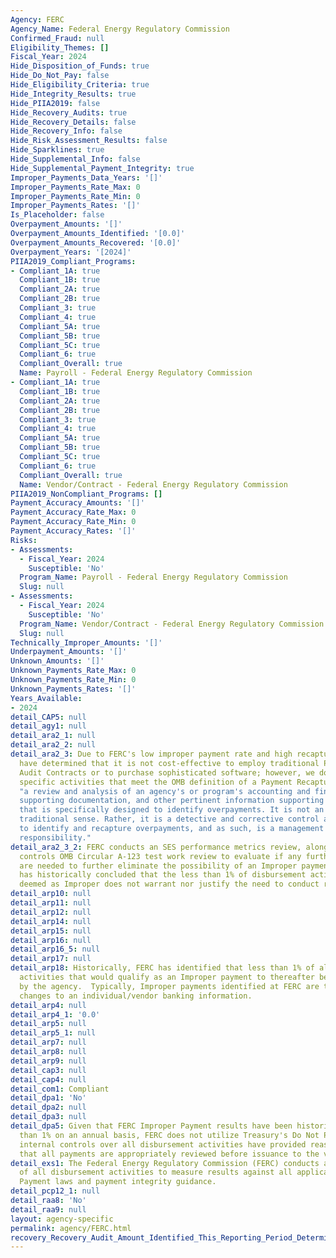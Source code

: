```yaml
---
Agency: FERC
Agency_Name: Federal Energy Regulatory Commission
Confirmed_Fraud: null
Eligibility_Themes: []
Fiscal_Year: 2024
Hide_Disposition_of_Funds: true
Hide_Do_Not_Pay: false
Hide_Eligibility_Criteria: true
Hide_Integrity_Results: true
Hide_PIIA2019: false
Hide_Recovery_Audits: true
Hide_Recovery_Details: false
Hide_Recovery_Info: false
Hide_Risk_Assessment_Results: false
Hide_Sparklines: true
Hide_Supplemental_Info: false
Hide_Supplemental_Payment_Integrity: true
Improper_Payments_Data_Years: '[]'
Improper_Payments_Rate_Max: 0
Improper_Payments_Rate_Min: 0
Improper_Payments_Rates: '[]'
Is_Placeholder: false
Overpayment_Amounts: '[]'
Overpayment_Amounts_Identified: '[0.0]'
Overpayment_Amounts_Recovered: '[0.0]'
Overpayment_Years: '[2024]'
PIIA2019_Compliant_Programs:
- Compliant_1A: true
  Compliant_1B: true
  Compliant_2A: true
  Compliant_2B: true
  Compliant_3: true
  Compliant_4: true
  Compliant_5A: true
  Compliant_5B: true
  Compliant_5C: true
  Compliant_6: true
  Compliant_Overall: true
  Name: Payroll - Federal Energy Regulatory Commission
- Compliant_1A: true
  Compliant_1B: true
  Compliant_2A: true
  Compliant_2B: true
  Compliant_3: true
  Compliant_4: true
  Compliant_5A: true
  Compliant_5B: true
  Compliant_5C: true
  Compliant_6: true
  Compliant_Overall: true
  Name: Vendor/Contract - Federal Energy Regulatory Commission
PIIA2019_NonCompliant_Programs: []
Payment_Accuracy_Amounts: '[]'
Payment_Accuracy_Rate_Max: 0
Payment_Accuracy_Rate_Min: 0
Payment_Accuracy_Rates: '[]'
Risks:
- Assessments:
  - Fiscal_Year: 2024
    Susceptible: 'No'
  Program_Name: Payroll - Federal Energy Regulatory Commission
  Slug: null
- Assessments:
  - Fiscal_Year: 2024
    Susceptible: 'No'
  Program_Name: Vendor/Contract - Federal Energy Regulatory Commission
  Slug: null
Technically_Improper_Amounts: '[]'
Underpayment_Amounts: '[]'
Unknown_Amounts: '[]'
Unknown_Payments_Rate_Max: 0
Unknown_Payments_Rate_Min: 0
Unknown_Payments_Rates: '[]'
Years_Available:
- 2024
detail_CAP5: null
detail_agy1: null
detail_ara2_1: null
detail_ara2_2: null
detail_ara2_3: Due to FERC's low improper payment rate and high recapture rate, we
  have determined that it is not cost-effective to employ traditional Payment Recapture
  Audit Contracts or to purchase sophisticated software; however, we do conduct site
  specific activities that meet the OMB definition of a Payment Recapture Audit -
  "a review and analysis of an agency's or program's accounting and financial records,
  supporting documentation, and other pertinent information supporting its payments,
  that is specifically designed to identify overpayments. It is not an audit in the
  traditional sense. Rather, it is a detective and corrective control activity designed
  to identify and recapture overpayments, and as such, is a management function and
  responsibility."
detail_ara2_3_2: FERC conducts an SES performance metrics review, along with an internal
  controls OMB Circular A-123 test work review to evaluate if any further controls
  are needed to further eliminate the possibility of an Improper payment being issued.  FERC
  has historically concluded that the less than 1% of disbursement activity that is
  deemed as Improper does not warrant nor justify the need to conduct recovery AUDITS.
detail_arp10: null
detail_arp11: null
detail_arp12: null
detail_arp14: null
detail_arp15: null
detail_arp16: null
detail_arp16_5: null
detail_arp17: null
detail_arp18: Historically, FERC has identified that less than 1% of all disbursement
  activities that would qualify as an Improper payment to thereafter be recovered
  by the agency.  Typically, Improper payments identified at FERC are the result of
  changes to an individual/vendor banking information.
detail_arp4: null
detail_arp4_1: '0.0'
detail_arp5: null
detail_arp5_1: null
detail_arp7: null
detail_arp8: null
detail_arp9: null
detail_cap3: null
detail_cap4: null
detail_com1: Compliant
detail_dpa1: 'No'
detail_dpa2: null
detail_dpa3: null
detail_dpa5: Given that FERC Improper Payment results have been historically less
  than 1% on an annual basis, FERC does not utilize Treasury's Do Not Pay platform.  FERC
  internal controls over all disbursement activities have provided reasonable assurance
  that all payments are appropriately reviewed before issuance to the vendor/individual.
detail_exs1: The Federal Energy Regulatory Commission (FERC) conducts an annual review
  of all disbursement activities to measure results against all applicable Prompt
  Payment laws and payment integrity guidance.
detail_pcp12_1: null
detail_raa8: 'No'
detail_raa9: null
layout: agency-specific
permalink: agency/FERC.html
recovery_Recovery_Audit_Amount_Identified_This_Reporting_Period_Determined_Not_Collectable_Rate: 0.0
---
```

